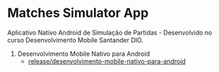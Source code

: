 # Matches Simulator App
Aplicativo Nativo Android de Simulação de Partidas - Desenvolvido no curso Desenvolvimento Mobile Santander DIO.

1. Desenvolvimento Mobile Nativo para Android
   - [release/desenvolvimento-mobile-nativo-para-android](https://github.com/vhpirolla/matches-simulator-app/tree/release/desenvolvimento-mobile-nativo-para-android)

